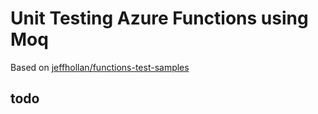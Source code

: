 # Unit Testing Azure Functions using Moq

Based on [jeffhollan/functions-test-samples](https://github.com/jeffhollan/functions-test-samples)

## todo